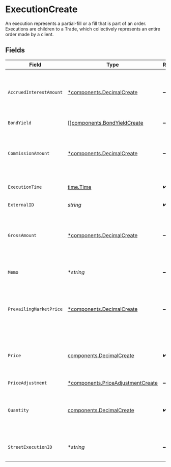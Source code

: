 # ExecutionCreate

An execution represents a partial-fill or a fill that is part of an order. Executions are children to a Trade, which collectively represents an entire order made by a client.


## Fields

| Field                                                                                                                                                                                                                                                                                                                                                        | Type                                                                                                                                                                                                                                                                                                                                                         | Required                                                                                                                                                                                                                                                                                                                                                     | Description                                                                                                                                                                                                                                                                                                                                                  | Example                                                                                                                                                                                                                                                                                                                                                      |
| ------------------------------------------------------------------------------------------------------------------------------------------------------------------------------------------------------------------------------------------------------------------------------------------------------------------------------------------------------------ | ------------------------------------------------------------------------------------------------------------------------------------------------------------------------------------------------------------------------------------------------------------------------------------------------------------------------------------------------------------ | ------------------------------------------------------------------------------------------------------------------------------------------------------------------------------------------------------------------------------------------------------------------------------------------------------------------------------------------------------------ | ------------------------------------------------------------------------------------------------------------------------------------------------------------------------------------------------------------------------------------------------------------------------------------------------------------------------------------------------------------ | ------------------------------------------------------------------------------------------------------------------------------------------------------------------------------------------------------------------------------------------------------------------------------------------------------------------------------------------------------------ |
| `AccruedInterestAmount`                                                                                                                                                                                                                                                                                                                                      | [*components.DecimalCreate](../../models/components/decimalcreate.md)                                                                                                                                                                                                                                                                                        | :heavy_minus_sign:                                                                                                                                                                                                                                                                                                                                           | A representation of a decimal value, such as 2.5. Clients may convert values into language-native decimal formats, such as Java's [BigDecimal][] or Python's [decimal.Decimal][].<br/><br/> [BigDecimal]:<br/> https://docs.oracle.com/en/java/javase/11/docs/api/java.base/java/math/BigDecimal.html<br/> [decimal.Decimal]: https://docs.python.org/3/library/decimal.html |                                                                                                                                                                                                                                                                                                                                                              |
| `BondYield`                                                                                                                                                                                                                                                                                                                                                  | [][components.BondYieldCreate](../../models/components/bondyieldcreate.md)                                                                                                                                                                                                                                                                                   | :heavy_minus_sign:                                                                                                                                                                                                                                                                                                                                           | The yield associated with an individual fill of a fixed income trade. Required for FIXED_INCOME trades. Not allowed for trades of other instrument types.                                                                                                                                                                                                    |                                                                                                                                                                                                                                                                                                                                                              |
| `CommissionAmount`                                                                                                                                                                                                                                                                                                                                           | [*components.DecimalCreate](../../models/components/decimalcreate.md)                                                                                                                                                                                                                                                                                        | :heavy_minus_sign:                                                                                                                                                                                                                                                                                                                                           | A representation of a decimal value, such as 2.5. Clients may convert values into language-native decimal formats, such as Java's [BigDecimal][] or Python's [decimal.Decimal][].<br/><br/> [BigDecimal]:<br/> https://docs.oracle.com/en/java/javase/11/docs/api/java.base/java/math/BigDecimal.html<br/> [decimal.Decimal]: https://docs.python.org/3/library/decimal.html |                                                                                                                                                                                                                                                                                                                                                              |
| `ExecutionTime`                                                                                                                                                                                                                                                                                                                                              | [time.Time](https://pkg.go.dev/time#Time)                                                                                                                                                                                                                                                                                                                    | :heavy_check_mark:                                                                                                                                                                                                                                                                                                                                           | Timestamp of when the execution took place. If settlement_date is not provided, this field will be converted into Eastern Time and used to calculate settlement_date.                                                                                                                                                                                        | 2024-07-17 12:00:00 +0000 UTC                                                                                                                                                                                                                                                                                                                                |
| `ExternalID`                                                                                                                                                                                                                                                                                                                                                 | *string*                                                                                                                                                                                                                                                                                                                                                     | :heavy_check_mark:                                                                                                                                                                                                                                                                                                                                           | Used to generate execution_id, should be unique on the day for each source_application caller.                                                                                                                                                                                                                                                               | 0H06HAP3A3Y                                                                                                                                                                                                                                                                                                                                                  |
| `GrossAmount`                                                                                                                                                                                                                                                                                                                                                | [*components.DecimalCreate](../../models/components/decimalcreate.md)                                                                                                                                                                                                                                                                                        | :heavy_minus_sign:                                                                                                                                                                                                                                                                                                                                           | A representation of a decimal value, such as 2.5. Clients may convert values into language-native decimal formats, such as Java's [BigDecimal][] or Python's [decimal.Decimal][].<br/><br/> [BigDecimal]:<br/> https://docs.oracle.com/en/java/javase/11/docs/api/java.base/java/math/BigDecimal.html<br/> [decimal.Decimal]: https://docs.python.org/3/library/decimal.html |                                                                                                                                                                                                                                                                                                                                                              |
| `Memo`                                                                                                                                                                                                                                                                                                                                                       | **string*                                                                                                                                                                                                                                                                                                                                                    | :heavy_minus_sign:                                                                                                                                                                                                                                                                                                                                           | Caller provided but can be used for booking-service to note original trade details when booking into the error account or using the error asset.                                                                                                                                                                                                             | Trade failed due to insufficient funds                                                                                                                                                                                                                                                                                                                       |
| `PrevailingMarketPrice`                                                                                                                                                                                                                                                                                                                                      | [*components.DecimalCreate](../../models/components/decimalcreate.md)                                                                                                                                                                                                                                                                                        | :heavy_minus_sign:                                                                                                                                                                                                                                                                                                                                           | A representation of a decimal value, such as 2.5. Clients may convert values into language-native decimal formats, such as Java's [BigDecimal][] or Python's [decimal.Decimal][].<br/><br/> [BigDecimal]:<br/> https://docs.oracle.com/en/java/javase/11/docs/api/java.base/java/math/BigDecimal.html<br/> [decimal.Decimal]: https://docs.python.org/3/library/decimal.html |                                                                                                                                                                                                                                                                                                                                                              |
| `Price`                                                                                                                                                                                                                                                                                                                                                      | [components.DecimalCreate](../../models/components/decimalcreate.md)                                                                                                                                                                                                                                                                                         | :heavy_check_mark:                                                                                                                                                                                                                                                                                                                                           | A representation of a decimal value, such as 2.5. Clients may convert values into language-native decimal formats, such as Java's [BigDecimal][] or Python's [decimal.Decimal][].<br/><br/> [BigDecimal]:<br/> https://docs.oracle.com/en/java/javase/11/docs/api/java.base/java/math/BigDecimal.html<br/> [decimal.Decimal]: https://docs.python.org/3/library/decimal.html |                                                                                                                                                                                                                                                                                                                                                              |
| `PriceAdjustment`                                                                                                                                                                                                                                                                                                                                            | [*components.PriceAdjustmentCreate](../../models/components/priceadjustmentcreate.md)                                                                                                                                                                                                                                                                        | :heavy_minus_sign:                                                                                                                                                                                                                                                                                                                                           | Price adjustment that will be applied to the net price of the security.                                                                                                                                                                                                                                                                                      |                                                                                                                                                                                                                                                                                                                                                              |
| `Quantity`                                                                                                                                                                                                                                                                                                                                                   | [components.DecimalCreate](../../models/components/decimalcreate.md)                                                                                                                                                                                                                                                                                         | :heavy_check_mark:                                                                                                                                                                                                                                                                                                                                           | A representation of a decimal value, such as 2.5. Clients may convert values into language-native decimal formats, such as Java's [BigDecimal][] or Python's [decimal.Decimal][].<br/><br/> [BigDecimal]:<br/> https://docs.oracle.com/en/java/javase/11/docs/api/java.base/java/math/BigDecimal.html<br/> [decimal.Decimal]: https://docs.python.org/3/library/decimal.html |                                                                                                                                                                                                                                                                                                                                                              |
| `StreetExecutionID`                                                                                                                                                                                                                                                                                                                                          | **string*                                                                                                                                                                                                                                                                                                                                                    | :heavy_minus_sign:                                                                                                                                                                                                                                                                                                                                           | Street-level execution id, unique by day per execution venue.                                                                                                                                                                                                                                                                                                | 00be6285-0623-4260-8c58-g05af2c56ba2                                                                                                                                                                                                                                                                                                                         |